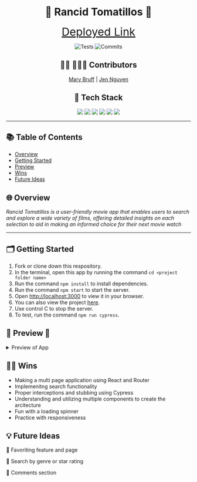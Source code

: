 <h1 align=center> 🍿 Rancid Tomatillos 🍅 </h1>

<div align="center">
    
<a href="https://rancid-tomatillos-beryl.vercel.app/" style="font-size: 30px;">Deployed Link</a>


![Tests](https://badgen.net/badge/tests/passing/green?icon=github)
![Commits](https://badgen.net/github/last-commit/Jnguyen615/rancid-tomatillos-2)

##  👩‍💻 👩🏻‍💻 Contributors


[Mary Bruff](https://github.com/MaryBruff)  | 
[Jen Nguyen](https://github.com/Jnguyen615)


## 📂 Tech Stack
<img src="https://img.shields.io/badge/react%20-%236a0dad.svg?&style=for-the-badge&logo=react&logoColor=%8f4db2"/>
<img src="https://img.shields.io/badge/React_Router-6a0dad?style=for-the-badge&logo=react-router&logoColor=white"/>
<img src="https://img.shields.io/badge/Cypress-39FF14?style=for-the-badge&logo=cypress&logoColor=white"/>
<img src="https://img.shields.io/badge/GitHub-39FF14?style=for-the-badge&logo=github&logoColor=white"/>
<img src="https://img.shields.io/badge/VSCode-6a0dad?style=for-the-badge&logo=visual%20studio%20code&logoColor=white"/>
<img src="https://img.shields.io/badge/Sass-6a0dad?style=for-the-badge&logo=sass&logoColor=white"/>
</div>

---

## 📚 Table of Contents

- [Overview](#overview)
- [Getting Started](#getting-started)
- [Preview](#preview)
- [Wins](#wins)
- [Future Ideas](#future-ideas)

<h2  id="overview">🌐 Overview </h2>

*Rancid Tomatillos is a user-friendly movie app that enables users to search and explore a wide variety of films, offering detailed insights on each selection to aid in making an informed choice for their next movie watch*

----
<h2  id="getting-started">🗂️ Getting Started </h2>

1. Fork or clone down this respository. 
2. In the terminal, open this app by running the command `cd <project folder name>`
3. Run the command  `npm install` to install dependencies.
4. Run the command `npm start` to start the server.
5. Open [http://localhost:3000](http://localhost:3000) to view it in your browser.
6. You can also view the project <a href="https://rancid-tomatillos-paired-ashy.vercel.app/">here</a>.
7. Use control C to stop the server.
8. To test, run the command `npm run cypress`.


<h2  id="preview"> 🎥 Preview 📱 </h2>
<details>
    
![Rancid-Green](https://github.com/Jnguyen615/rancid-tomatillos-2/assets/119434450/124c1bd7-7a44-4d90-accc-a628fb76cc3a)

📱 Mobile and Tablet Views 

<img width="377" alt="Screenshot 2023-12-09 at 4 03 53 PM" src="https://github.com/Jnguyen615/rancid-tomatillos-2/assets/119434450/bf47e261-ad29-437f-a865-c6cb0023daaa">

<img width="378" alt="Screenshot 2023-12-09 at 4 03 40 PM" src="https://github.com/Jnguyen615/rancid-tomatillos-2/assets/119434450/a07e7c34-5a49-4dbd-8c4f-63dc12e92ad8">

<img width="534" alt="Screenshot 2023-12-09 at 4 45 09 PM" src="https://github.com/Jnguyen615/rancid-tomatillos-2/assets/119434450/6f007b4c-7e8c-4a9f-8e4c-614e84067f88">

<img width="533" alt="Screenshot 2023-12-09 at 4 45 26 PM" src="https://github.com/Jnguyen615/rancid-tomatillos-2/assets/119434450/869cbdfd-b765-48e1-a844-7f48cf4e2db1">



  <summary>
    Preview of App
</summary>
  </details>



<h2  id="wins">💪🏻 Wins </h2>

- Making a multi page application using React and Router
- Implemenitng search functionality 
- Proper interceptions and stubbing using Cypress
- Understanding and utilizing multiple components to create the arcitecture
- Fun with a loading spinner 
- Practice with responsiveness


<h2  id="future-ideas">💡 Future Ideas </h2>
 
🔮 Favoriting feature and page 

🔮 Search by genre or star rating 

🔮 Comments section 



